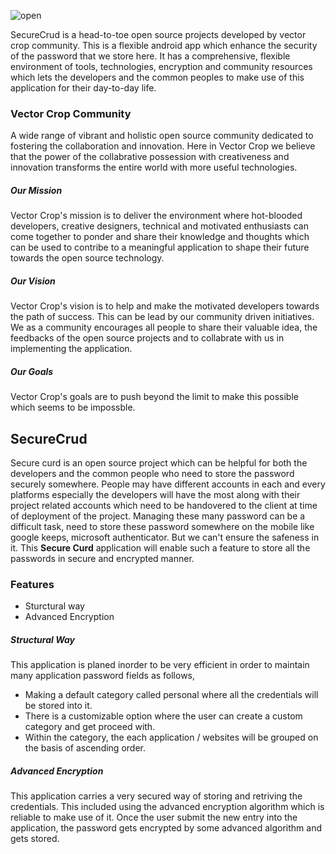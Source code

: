 <!-- # SecureCred -->

![open](https://repository-images.githubusercontent.com/654454192/303ad2d6-d5e6-4597-bc74-ada66c924695)

<!--
1) SecureCred is an encrypted local credentials manager for developers

2) Major thread we are facing is, we have so many credentials management apps available on web but security and data is out of control

3) Adoption of two step verification

4) Custom verification channels

📌 We are waiting your recommendation and advices shared in out group💡🥰 -->

SecureCrud is a head-to-toe open source projects developed by vector crop community. This is a flexible android app which enhance the security of the password that we store here. It has a comprehensive, flexible environment of tools, technologies, encryption and community resources which lets the developers and the common peoples to make use of this application for their day-to-day life.

### Vector Crop Community

A wide range of vibrant and holistic open source community dedicated to fostering the collaboration and innovation. Here in Vector Crop we believe that the power of the collabrative possession with creativeness and innovation transforms the entire world with more useful technologies.

##### Our Mission

Vector Crop's mission is to deliver the environment where hot-blooded developers, creative designers, technical and motivated enthusiasts can come together to ponder and share their knowledge and thoughts which can be used to contribe to a meaningful application to shape their future towards the open source technology.

##### Our Vision

Vector Crop's vision is to help and make the motivated developers towards the path of success. This can be lead by our community driven initiatives. We as a community encourages all people to share their valuable idea, the feedbacks of the open source projects and to collabrate with us in implementing the application.

##### Our Goals

Vector Crop's goals are to push beyond the limit to make this possible which seems to be impossble.

## SecureCrud

Secure curd is an open source project which can be helpful for both the developers and the common people who need to store the password securely somewhere. People may have different accounts in each and every platforms especially the developers will have the most along with their project related accounts which need to be handovered to the client at time of deployment of the project. Managing these many password can be a difficult task, need to store these password somewhere on the mobile like google keeps, microsoft authenticator. But we can't ensure the safeness in it. This **Secure Curd** application will enable such a feature to store all the passwords in secure and encrypted manner.

### Features

- Sturctural way
- Advanced Encryption

##### Structural Way

This application is planed inorder to be very efficient in order to maintain many application password fields as follows,

- Making a default category called personal where all the credentials will be stored into it.
- There is a customizable option where the user can create a custom category and get proceed with.
- Within the category, the each application / websites will be grouped on the basis of ascending order.

##### Advanced Encryption

This application carries a very secured way of storing and retriving the credentials. This included using the advanced encryption algorithm which is reliable to make use of it. Once the user submit the new entry into the application, the password gets encrypted by some advanced algorithm and gets stored.
